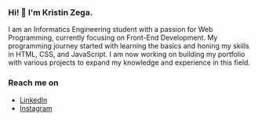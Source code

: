 ### Hi! 👋 I'm Kristin Zega.

I am an Informatics Engineering student with a passion for Web Programming, currently focusing on Front-End Development. My programming journey started with learning the basics and honing my skills in HTML, CSS, and JavaScript. I am now working on building my portfolio with various projects to expand my knowledge and experience in this field.


  ### Reach me on
- <a href="https://www.linkedin.com/in/ide-kristiani-zega-4ba255269">LinkedIn</a>
- <a href="https://www.instagram.com/krstnzg/">Instagram</a>
